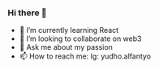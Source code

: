 ### Hi there 👋


- 🌱 I’m currently learning React
- 👯 I’m looking to collaborate on web3
- 💬 Ask me about my passion
- 📫 How to reach me: Ig: yudho.alfantyo
